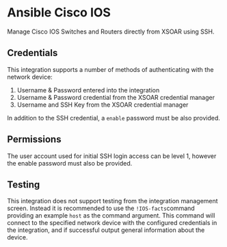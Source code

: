 # Ansible Cisco IOS
Manage Cisco IOS Switches and Routers directly from XSOAR using SSH.

## Credentials

This integration supports a number of methods of authenticating with the network device:

1. Username & Password entered into the integration
2. Username & Password credential from the XSOAR credential manager
3. Username and SSH Key from the XSOAR credential manager

In addition to the SSH credential, a `enable` password must be also provided.

## Permissions

The user account used for initial SSH login access can be level 1, however the enable password must also be provided.


## Testing

This integration does not support testing from the integration management screen. Instead it is recommended to use the `!IOS-facts`command providing an example `host` as the command argument. This command will connect to the specified network device with the configured credentials in the integration, and if successful output general information about the device.